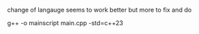 change of langauge seems to work better but more to fix and do

g++ -o mainscript main.cpp -std=c++23

